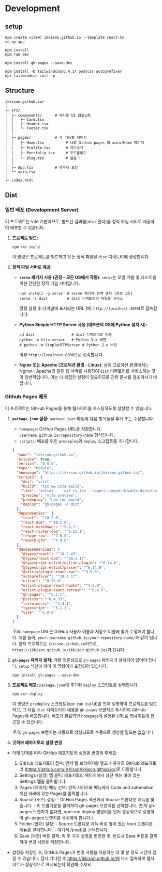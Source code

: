 # Development

## setup

```shell
npm create vite@7 ikkison.github.io --template react-ts
cd my-app

npm install
npm run dev

npm install gh-pages --save-dev

npm install -D tailwindcss@3.4.17 postcss autoprefixer
npx tailwindcss init -p
```

## Structure

```shell
ikkison.github.io/
│
├─ src/
│  ├─ components/      # 재사용 UI 컴포넌트
│  │   ├─ Card.tsx
│  │   ├─ Header.tsx
│  │   └─ Footer.tsx
│  │
│  ├─ pages/           # 각 기능별 페이지
│  │   ├─ Home.tsx          # 나의 Github-pages 의 main/Home 페이지
│  │   ├─ Profile.tsx       # 자기소개
│  │   ├─ Portfolio.tsx     # 포트폴리오
│  │   └─ Blog.tsx          # 블로그
│  │
│  ├─ App.tsx          # 라우터 포함
│  └─ main.tsx
│
├─ index.html
```

## Dist

### 일반 배포 (Development Server)

이 프로젝트는 Vite 기반이므로, 빌드된 결과물(`dist` 폴더)을 정적 파일 서버로 제공하여 배포할 수 있습니다.

1.  **프로젝트 빌드:**
    ```shell
    npm run build
    ```
    이 명령은 프로젝트를 빌드하고 모든 정적 파일을 `dist` 디렉토리에 생성합니다.

2.  **정적 파일 서버로 제공:**

    *   **`serve` 패키지 사용 (권장 - 모든 OS에서 작동):**
        `serve`는 로컬 개발 및 테스트를 위한 간단한 정적 파일 서버입니다.
        ```shell
        npm install -g serve  # serve 패키지 전역 설치 (최초 1회)
        serve -s dist         # dist 디렉토리의 파일을 서비스
        ```
        명령 실행 후 터미널에 표시되는 URL (예: `http://localhost:3000`)로 접속합니다.

    *   **Python Simple HTTP Server 사용 (대부분의 OS에 Python 설치 시):**
        ```shell
        cd dist                 # dist 디렉토리로 이동
        python -m http.server   # Python 3.x 버전
        # python -m SimpleHTTPServer # Python 2.x 버전
        ```
        이후 `http://localhost:8000`으로 접속합니다.

    *   **Nginx 또는 Apache (프로덕션 환경 - Linux):**
        실제 프로덕션 환경에서는 Nginx나 Apache와 같은 웹 서버를 사용하여 `dist` 디렉토리를 서비스하는 것이 일반적입니다. 이는 더 복잡한 설정이 필요하므로 관련 문서를 참조하시기 바랍니다.

### Github Pages 배포

이 프로젝트는 GitHub Pages를 통해 웹사이트를 호스팅하도록 설정할 수 있습니다.

1.  **`package.json` 설정:**
    `package.json` 파일에 다음 항목들을 추가 또는 수정합니다.

    *   `homepage`: GitHub Pages URL을 지정합니다. `username.github.io/repository-name` 형식입니다.
    *   `scripts`: 배포를 위한 `predeploy`와 `deploy` 스크립트를 추가합니다.

    ```json
    {
      "name": "ikkison.github.io",
      "private": true,
      "version": "0.0.0",
      "type": "module",
      "homepage": "https://ikkison.github.io/ikkison.github.io/",
      "scripts": {
        "dev": "vite",
        "build": "tsc && vite build",
        "lint": "eslint . --ext ts,tsx --report-unused-disable-directives --max-warnings 0",
        "preview": "vite preview",
        "predeploy": "npm run build",
        "deploy": "gh-pages -d dist"
      },
      "dependencies": {
        "react": "^18.2.0",
        "react-dom": "^18.2.0",
        "react-markdown": "^9.0.1",
        "react-router-dom": "^6.21.1",
        "rehype-raw": "^7.0.0",
        "remark-gfm": "^4.0.0"
      },
      "devDependencies": {
        "@types/react": "^18.2.43",
        "@types/react-dom": "^18.2.17",
        "@typescript-eslint/eslint-plugin": "^6.14.0",
        "@typescript-eslint/parser": "^6.14.0",
        "@vitejs/plugin-react-swc": "^3.5.0",
        "autoprefixer": "^10.4.17",
        "eslint": "^8.55.0",
        "eslint-plugin-react-hooks": "^4.6.0",
        "eslint-plugin-react-refresh": "^0.4.5",
        "gh-pages": "^6.1.1",
        "postcss": "^8.4.33",
        "tailwindcss": "^3.4.1",
        "typescript": "^5.2.2",
        "vite": "^5.0.8"
      }
    }
    ```

    *주의:* `homepage` URL은 GitHub 사용자 이름과 저장소 이름에 맞게 수정해야 합니다. 예를 들어, `your-username.github.io/your-repository-name/`과 같이 됩니다. 현재 프로젝트는 `ikkison.github.io`이므로, `https://ikkison.github.io/ikkison.github.io/`가 됩니다.

2.  **`gh-pages` 패키지 설치:**
    개발 의존성으로 `gh-pages` 패키지가 설치되어 있어야 합니다. `setup` 섹션에 이미 이 명령어가 포함되어 있습니다.
    ```shell
    npm install gh-pages --save-dev
    ```

3.  **프로젝트 배포:**
    `package.json`에 추가된 `deploy` 스크립트를 실행합니다.
    ```shell
    npm run deploy
    ```
    이 명령은 `predeploy` 스크립트(`npm run build`)를 먼저 실행하여 프로젝트를 빌드하고, 그 다음 `dist` 디렉토리의 내용을 `gh-pages` 브랜치로 푸시하여 GitHub Pages에 배포합니다. 배포가 완료되면 `homepage`에 설정된 URL로 웹사이트에 접근할 수 있습니다.

    *주의:* `gh-pages` 브랜치는 자동으로 생성되므로 수동으로 생성할 필요는 없습니다.

3.  **깃허브 레파지토리 설정 변경**

- 아래 단계를 따라 GitHub 레포지토리 설정을 변경해 주세요:

    1. GitHub 레포지토리 접속: 먼저 웹 브라우저를 열고 사용자의 GitHub 레포지토리 (https://github.com/IKKIson/ikkison.github.io/)로 이동합니다.
    2. Settings (설정) 탭 클릭: 레포지토리 페이지에서 상단 메뉴 바에 있는 Settings 탭을 클릭합니다.
    3. Pages (페이지) 메뉴 선택: 왼쪽 사이드바 메뉴에서 Code and automation 섹션 아래에 있는 Pages를 클릭합니다.
    4. Source (소스) 설정:
      - GitHub Pages 섹션에서 Source 드롭다운 메뉴를 찾습니다.
      - 이 드롭다운을 클릭하여 gh-pages 브랜치를 선택합니다. (만약 gh-pages 브랜치가 없다면, npm run deploy 명령어를 먼저 성공적으로 실행하여 gh-pages 브랜치를 생성해야 합니다.)
    5. Folder (폴더) 설정:
      - Source 드롭다운 메뉴 바로 옆에 있는 /root 드롭다운 메뉴를 클릭합니다.
      - 여기서 /(root)를 선택합니다.
    6. Save (저장) 버튼 클릭: 위 두 가지 설정을 변경한 후, 반드시 Save 버튼을 클릭하여 변경 사항을 저장합니다.
  
- 설정을 저장한 후, GitHub Pages가 변경 사항을 적용하는 데 몇 분 정도 시간이 걸릴 수 있습니다. 잠시 기다린 후 https://ikkison.github.io/에 다시 접속하여 웹사이트가 정상적으로 표시되는지 확인해 주세요.
